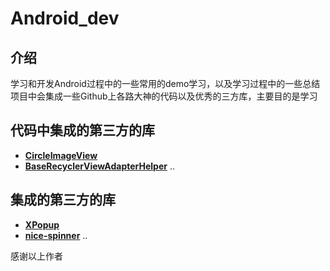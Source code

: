 # Android_dev

## 介绍

学习和开发Android过程中的一些常用的demo学习，以及学习过程中的一些总结
项目中会集成一些Github上各路大神的代码以及优秀的三方库，主要目的是学习


## 代码中集成的第三方的库

- [**CircleImageView**](https://github.com/hdodenhof/CircleImageView)
- [**BaseRecyclerViewAdapterHelper**](https://github.com/CymChad/BaseRecyclerViewAdapterHelper)
..


## 集成的第三方的库

- [**XPopup**](https://github.com/yang448189597/XPopup)
- [**nice-spinner**](https://github.com/arcadefire/nice-spinner)
..

感谢以上作者





